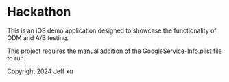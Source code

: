# Hackathon
This is an iOS demo application designed to showcase the functionality of ODM and A/B testing.

This project requires the manual addition of the GoogleService-Info.plist file to run.

Copyright 2024 Jeff xu
